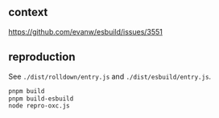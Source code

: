 ## context

https://github.com/evanw/esbuild/issues/3551

## reproduction

See `./dist/rolldown/entry.js` and `./dist/esbuild/entry.js`.

```sh
pnpm build
pnpm build-esbuild
node repro-oxc.js
```
